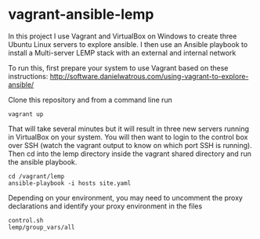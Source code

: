 vagrant-ansible-lemp
====================

In this project I use Vagrant and VirtualBox on Windows to create three Ubuntu Linux servers to explore ansible. I then use an Ansible playbook to install a Multi-server LEMP stack with an external and internal network

To run this, first prepare your system to use Vagrant based on these instructions:
http://software.danielwatrous.com/using-vagrant-to-explore-ansible/

Clone this repository and from a command line run

```
vagrant up
```

That will take several minutes but it will result in three new servers running in VirtualBox on your system. You will then want to login to the control box over SSH (watch the vagrant output to know on which port SSH is running). Then cd into the lemp directory inside the vagrant shared directory and run the ansible playbook.

```
cd /vagrant/lemp
ansible-playbook -i hosts site.yaml
```

Depending on your environment, you may need to uncomment the proxy declarations and identify your proxy environment in the files

```
control.sh
lemp/group_vars/all
```